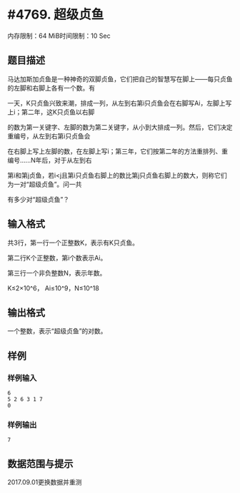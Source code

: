# #4769. 超级贞鱼

内存限制：64 MiB时间限制：10 Sec

## 题目描述

马达加斯加贞鱼是一种神奇的双脚贞鱼，它们把自己的智慧写在脚上&mdash;&mdash;每只贞鱼的左脚和右脚上各有一个数。有

一天，K只贞鱼兴致来潮，排成一列，从左到右第i只贞鱼会在右脚写Ai，左脚上写上i；第二年，这K只贞鱼以右脚

的数为第一关键字、左脚的数为第二关键字，从小到大排成一列。然后，它们决定重编号，从左到右第i只贞鱼会

在右脚上写上左脚的数，在左脚上写i；第三年，它们按第二年的方法重排列、重编号......N年后，对于从左到右

第i和第j贞鱼，若i<j且第i只贞鱼右脚上的数比第j只贞鱼右脚上的数大，则称它们为一对&ldquo;超级贞鱼&rdquo;。问一共

有多少对&ldquo;超级贞鱼&rdquo;？

## 输入格式

共3行，第一行一个正整数K，表示有K只贞鱼。

第二行K个正整数，第i个数表示Ai。

第三行一个非负整数N，表示年数。

K&le;2&times;10^6， Ai&le;10^9，N&le;10^18

## 输出格式

一个整数，表示&ldquo;超级贞鱼&rdquo;的对数。

## 样例

### 样例输入

    
    6
    5 2 6 3 1 7
    0
    

### 样例输出

    
    7
    
    

## 数据范围与提示

 2017.09.01更换数据并重测
